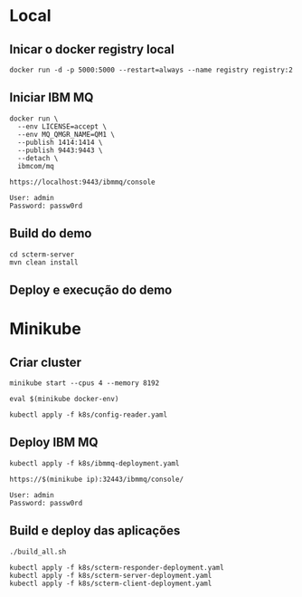 # Local

## Inicar o docker registry local

    docker run -d -p 5000:5000 --restart=always --name registry registry:2

## Iniciar IBM MQ

    docker run \
      --env LICENSE=accept \
      --env MQ_QMGR_NAME=QM1 \
      --publish 1414:1414 \
      --publish 9443:9443 \
      --detach \
      ibmcom/mq

    https://localhost:9443/ibmmq/console

    User: admin
    Password: passw0rd

## Build do demo

    cd scterm-server
    mvn clean install

## Deploy e execução do demo



# Minikube


## Criar cluster

    minikube start --cpus 4 --memory 8192

    eval $(minikube docker-env)

    kubectl apply -f k8s/config-reader.yaml
    
## Deploy IBM MQ

    kubectl apply -f k8s/ibmmq-deployment.yaml
    
    https://$(minikube ip):32443/ibmmq/console/

    User: admin
    Password: passw0rd
    
## Build e deploy das aplicações

    ./build_all.sh

    kubectl apply -f k8s/scterm-responder-deployment.yaml
    kubectl apply -f k8s/scterm-server-deployment.yaml
    kubectl apply -f k8s/scterm-client-deployment.yaml
